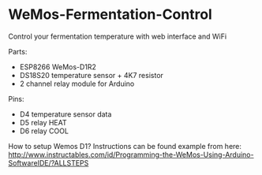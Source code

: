 # WeMos-Fermentation-Control
Control your fermentation temperature with web interface and WiFi

Parts:
- ESP8266 WeMos-D1R2
- DS18S20 temperature sensor + 4K7 resistor
- 2 channel relay module for Arduino

Pins:
- D4 temperature sensor data
- D5 relay HEAT
- D6 relay COOL

How to setup Wemos D1? Instructions can be found example from here: http://www.instructables.com/id/Programming-the-WeMos-Using-Arduino-SoftwareIDE/?ALLSTEPS
